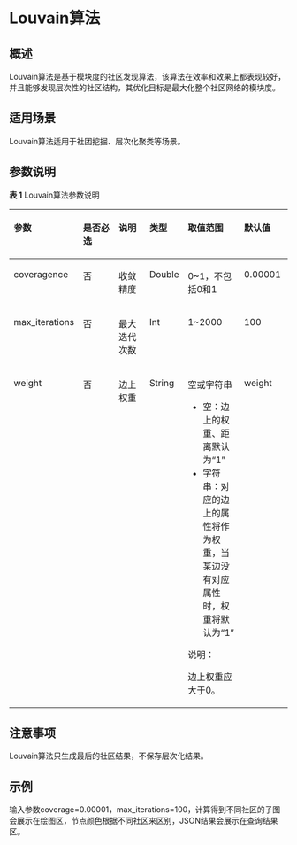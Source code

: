 # Louvain算法<a name="ges_01_0040"></a>

## 概述<a name="section204471932366"></a>

Louvain算法是基于模块度的社区发现算法，该算法在效率和效果上都表现较好，并且能够发现层次性的社区结构，其优化目标是最大化整个社区网络的模块度。

## 适用场景<a name="section383804394850"></a>

Louvain算法适用于社团挖掘、层次化聚类等场景。

## 参数说明<a name="section18154105319710"></a>

**表 1**  Louvain算法参数说明

<a name="table9438140783"></a>
<table><thead align="left"><tr id="row104385017818"><th class="cellrowborder" valign="top" width="15.841584158415841%" id="mcps1.2.7.1.1"><p id="p164384014819"><a name="p164384014819"></a><a name="p164384014819"></a>参数</p>
</th>
<th class="cellrowborder" valign="top" width="16.811881188118814%" id="mcps1.2.7.1.2"><p id="p143812016818"><a name="p143812016818"></a><a name="p143812016818"></a>是否必选</p>
</th>
<th class="cellrowborder" valign="top" width="13.940594059405942%" id="mcps1.2.7.1.3"><p id="p070711912812"><a name="p070711912812"></a><a name="p070711912812"></a>说明</p>
</th>
<th class="cellrowborder" valign="top" width="13.178217821782178%" id="mcps1.2.7.1.4"><p id="p18722191018233"><a name="p18722191018233"></a><a name="p18722191018233"></a>类型</p>
</th>
<th class="cellrowborder" valign="top" width="22.405940594059405%" id="mcps1.2.7.1.5"><p id="p4438901986"><a name="p4438901986"></a><a name="p4438901986"></a>取值范围</p>
</th>
<th class="cellrowborder" valign="top" width="17.82178217821782%" id="mcps1.2.7.1.6"><p id="p38652927163737"><a name="p38652927163737"></a><a name="p38652927163737"></a>默认值</p>
</th>
</tr>
</thead>
<tbody><tr id="row7439180683"><td class="cellrowborder" valign="top" width="15.841584158415841%" headers="mcps1.2.7.1.1 "><p id="p1143990987"><a name="p1143990987"></a><a name="p1143990987"></a>coveragence</p>
</td>
<td class="cellrowborder" valign="top" width="16.811881188118814%" headers="mcps1.2.7.1.2 "><p id="p11262161310820"><a name="p11262161310820"></a><a name="p11262161310820"></a>否</p>
</td>
<td class="cellrowborder" valign="top" width="13.940594059405942%" headers="mcps1.2.7.1.3 "><p id="p104392003812"><a name="p104392003812"></a><a name="p104392003812"></a>收敛精度</p>
</td>
<td class="cellrowborder" valign="top" width="13.178217821782178%" headers="mcps1.2.7.1.4 "><p id="p17722101015239"><a name="p17722101015239"></a><a name="p17722101015239"></a>Double</p>
</td>
<td class="cellrowborder" valign="top" width="22.405940594059405%" headers="mcps1.2.7.1.5 "><p id="p33609923318"><a name="p33609923318"></a><a name="p33609923318"></a>0~1，不包括0和1</p>
</td>
<td class="cellrowborder" valign="top" width="17.82178217821782%" headers="mcps1.2.7.1.6 "><p id="p43879365163737"><a name="p43879365163737"></a><a name="p43879365163737"></a>0.00001</p>
</td>
</tr>
<tr id="row144392001589"><td class="cellrowborder" valign="top" width="15.841584158415841%" headers="mcps1.2.7.1.1 "><p id="p543916014814"><a name="p543916014814"></a><a name="p543916014814"></a>max_iterations</p>
</td>
<td class="cellrowborder" valign="top" width="16.811881188118814%" headers="mcps1.2.7.1.2 "><p id="p471715910916"><a name="p471715910916"></a><a name="p471715910916"></a>否</p>
</td>
<td class="cellrowborder" valign="top" width="13.940594059405942%" headers="mcps1.2.7.1.3 "><p id="p1671779594"><a name="p1671779594"></a><a name="p1671779594"></a>最大迭代次数</p>
</td>
<td class="cellrowborder" valign="top" width="13.178217821782178%" headers="mcps1.2.7.1.4 "><p id="p14722110202312"><a name="p14722110202312"></a><a name="p14722110202312"></a>Int</p>
</td>
<td class="cellrowborder" valign="top" width="22.405940594059405%" headers="mcps1.2.7.1.5 "><p id="p1149201253314"><a name="p1149201253314"></a><a name="p1149201253314"></a>1~2000</p>
</td>
<td class="cellrowborder" valign="top" width="17.82178217821782%" headers="mcps1.2.7.1.6 "><p id="p64567713163737"><a name="p64567713163737"></a><a name="p64567713163737"></a>100</p>
</td>
</tr>
<tr id="row382616519455"><td class="cellrowborder" valign="top" width="15.841584158415841%" headers="mcps1.2.7.1.1 "><p id="p162371728204516"><a name="p162371728204516"></a><a name="p162371728204516"></a>weight</p>
</td>
<td class="cellrowborder" valign="top" width="16.811881188118814%" headers="mcps1.2.7.1.2 "><p id="p1237172844514"><a name="p1237172844514"></a><a name="p1237172844514"></a>否</p>
</td>
<td class="cellrowborder" valign="top" width="13.940594059405942%" headers="mcps1.2.7.1.3 "><p id="p10237142814512"><a name="p10237142814512"></a><a name="p10237142814512"></a>边上权重</p>
</td>
<td class="cellrowborder" valign="top" width="13.178217821782178%" headers="mcps1.2.7.1.4 "><p id="p8237428174514"><a name="p8237428174514"></a><a name="p8237428174514"></a>String</p>
</td>
<td class="cellrowborder" valign="top" width="22.405940594059405%" headers="mcps1.2.7.1.5 "><p id="p1323718286457"><a name="p1323718286457"></a><a name="p1323718286457"></a>空或字符串</p>
<a name="ul77623344619"></a><a name="ul77623344619"></a><ul id="ul77623344619"><li>空：边上的权重、距离默认为“1”</li><li>字符串：对应的边上的属性将作为权重，当某边没有对应属性时，权重将默认为“1”</li></ul>
<div class="note" id="note19462171324711"><a name="note19462171324711"></a><a name="note19462171324711"></a><span class="notetitle"> 说明： </span><div class="notebody"><p id="p154711213134716"><a name="p154711213134716"></a><a name="p154711213134716"></a>边上权重应大于0。</p>
</div></div>
</td>
<td class="cellrowborder" valign="top" width="17.82178217821782%" headers="mcps1.2.7.1.6 "><p id="p6238202811454"><a name="p6238202811454"></a><a name="p6238202811454"></a>weight</p>
</td>
</tr>
</tbody>
</table>

## 注意事项<a name="section3956161017109"></a>

Louvain算法只生成最后的社区结果，不保存层次化结果。

## 示例<a name="section9539286457"></a>

输入参数coverage=0.00001，max\_iterations=100，计算得到不同社区的子图会展示在绘图区，节点颜色根据不同社区来区别，JSON结果会展示在查询结果区。

